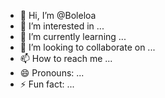 - 👋 Hi, I’m @Boleloa
- 👀 I’m interested in ...
- 🌱 I’m currently learning ...
- 💞️ I’m looking to collaborate on ...
- 📫 How to reach me ...
- 😄 Pronouns: ...
- ⚡ Fun fact: ...

<!---
Boleloa/Boleloa is a ✨ special ✨ repository because its `README.md` (this file) appears on your GitHub profile.
You can click the Preview link to take a look at your changes.
--->

